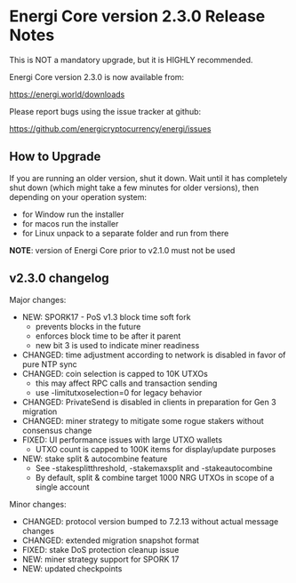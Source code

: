 Energi Core version 2.3.0 Release Notes
=======================================

This is NOT a mandatory upgrade, but it is HIGHLY recommended.

Energi Core version 2.3.0 is now available from:

  https://energi.world/downloads

Please report bugs using the issue tracker at github:

  https://github.com/energicryptocurrency/energi/issues


How to Upgrade
--------------

If you are running an older version, shut it down. Wait until it has completely
shut down (which might take a few minutes for older versions), then depending on
your operation system:

* for Window run the installer
* for macos run the installer
* for Linux unpack to a separate folder and run from there

**NOTE**: version of Energi Core prior to v2.1.0 must not be used


v2.3.0 changelog
----------------

Major changes:

* NEW: SPORK17 - PoS v1.3 block time soft fork
  - prevents blocks in the future
  - enforces block time to be after it parent
  - new bit 3 is used to indicate miner readiness
* CHANGED: time adjustment according to network is disabled in favor of pure NTP sync
* CHANGED: coin selection is capped to 10K UTXOs
  - this may affect RPC calls and transaction sending
  - use -limitutxoselection=0 for legacy behavior
* CHANGED: PrivateSend is disabled in clients in preparation for Gen 3 migration
* CHANGED: miner strategy to mitigate some rogue stakers without consensus change
* FIXED: UI performance issues with large UTXO wallets
  - UTXO count is capped to 100K items for display/update purposes
* NEW: stake split & autocombine feature
  - See -stakesplitthreshold, -stakemaxsplit and -stakeautocombine
  - By default, split & combine target 1000 NRG UTXOs in scope of a single account

Minor changes:

* CHANGED: protocol version bumped to 7.2.13 without actual message changes
* CHANGED: extended migration snapshot format
* FIXED: stake DoS protection cleanup issue
* NEW: miner strategy support for SPORK 17
* NEW: updated checkpoints
